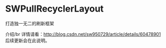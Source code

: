 # SWPullRecyclerLayout
打造独一无二的刷新框架  

介绍/br
详情请看：http://blog.csdn.net/sw950729/article/details/60478901 后续更新会在此说明。

